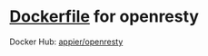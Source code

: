 # [Dockerfile](./Dockerfile) for openresty

Docker Hub: [appier/openresty](https://hub.docker.com/r/appier/openresty/)
